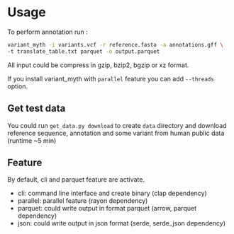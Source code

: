 # Usage

To perform annotation run :
```bash
variant_myth -i variants.vcf -r reference.fasta -a annotations.gff \
-t translate_table.txt parquet -o output.parquet
```

All input could be compress in gzip, bzip2, bgzip or xz format.

If you install variant_myth with `parallel` feature you can add `--threads` option.

## Get test data

You could run `get_data.py download` to create `data` directory and download reference sequence, annotation and some variant from human public data (runtime ~5 min)

## Feature

By default, cli and parquet feature are activate.

- cli: command line interface and create binary (clap dependency)
- parallel: parallel feature (rayon dependency)
- parquet: could write output in format parquet (arrow, parquet dependency)
- json: could write output in json format (serde, serde_json dependency)
